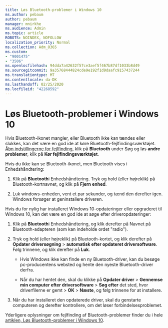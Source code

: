 ```yaml
---
title: Løs Bluetooth-problemer i Windows 10
ms.author: pebaum
author: pebaum
manager: mnirkhe
ms.audience: Admin
ms.topic: article
ROBOTS: NOINDEX, NOFOLLOW
localization_priority: Normal
ms.collection: Adm_O365
ms.custom:
- "9001475"
- "3506"
ms.openlocfilehash: 94dda7a42632f57ce3aef5f467b87df1033b8d49
ms.sourcegitcommit: 9a35768444824cde9e192f1d9daafc9157437244
ms.translationtype: MT
ms.contentlocale: da-DK
ms.lasthandoff: 02/25/2020
ms.locfileid: "42268592"
---
```

# <a name="fix-bluetooth-problems-in-windows-10"></a>Løs Bluetooth-problemer i Windows 10

Hvis Bluetooth-ikonet mangler, eller Bluetooth ikke kan tændes eller slukkes, kan det være en god ide at køre Bluetooth-fejlfindingsværktøjet. [Åbn indstillingerne for fejlfinding](ms-settings:troubleshoot), klik på **Bluetooth** under Søg og løs **andre problemer**, klik på **Kør fejlfindingsværktøjet**.

Hvis du ikke kan se Bluetooth-ikonet, men Bluetooth vises i Enhedshåndtering:

1. Klik på **Bluetooth**i Enhedshåndtering. Tryk og hold (eller højreklik) på Bluetooth-kortnavnet, og klik på **Fjern enhed**.

2. Luk windows-enheden, vent et par sekunder, og tænd den derefter igen. Windows forsøger at geninstallere driveren.

Hvis du for nylig har installeret Windows 10-opdateringer eller opgraderet til Windows 10, kan det være en god ide at søge efter driveropdateringer:

1. Klik på **Bluetooth**i Enhedshåndtering, og klik derefter på Navnet på Bluetooth-adapteren (som kan indeholde ordet "radio").

2. Tryk og hold (eller højreklik) på Bluetooth-kortet, og klik derefter på **Opdater driversøgning** > **automatisk efter opdateret driversoftware**. Følg trinnene, og klik derefter på **Luk**.

      - Hvis Windows ikke kan finde en ny Bluetooth-driver, kan du besøge pc-producentens websted og hente den nyeste Bluetooth-driver derfra.

    - Når du har hentet den, skal du klikke på **Opdater driver** > **Gennemse min computer efter driversoftware** > **Søg efter** det sted, hvor driverfilerne er gemt > **OK** > **Næste**, og følg trinnene for at installere.

3. Når du har installeret den opdaterede driver, skal du genstarte computeren og derefter kontrollere, om det løser forbindelsesproblemet.

Yderligere oplysninger om fejlfinding af Bluetooth-problemer finder du i hele [artiklen, Løs Bluetooth-problemer i Windows 10](https://support.microsoft.com/help/14169/windows-10-fix-bluetooth-problems).
